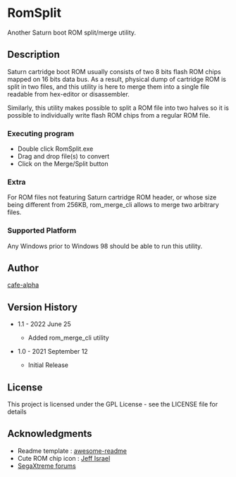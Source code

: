 # RomSplit

Another Saturn boot ROM split/merge utility.

## Description

Saturn cartridge boot ROM usually consists of two 8 bits flash ROM chips mapped on 16 bits data bus.
As a result, physical dump of cartridge ROM is split in two files, and this utility is here to merge them into a single file readable from hex-editor or disassembler.

Similarly, this utility makes possible to split a ROM file into two halves so it is possible to individually write flash ROM chips from a regular ROM file.

### Executing program

* Double click RomSplit.exe
* Drag and drop file(s) to convert
* Click on the Merge/Split button

### Extra

For ROM files not featuring Saturn cartridge ROM header, or whose size being different from 256KB, rom_merge_cli allows to merge two arbitrary files.

### Supported Platform

Any Windows prior to Windows 98 should be able to run this utility.

## Author

[cafe-alpha](https://ppcenter.webou.net/devblog/)

## Version History

* 1.1 - 2022 June 25
    * Added rom_merge_cli utility

* 1.0 - 2021 September 12
    * Initial Release

## License

This project is licensed under the GPL License - see the LICENSE file for details

## Acknowledgments

* Readme template : [awesome-readme](https://github.com/matiassingers/awesome-readme)
* Cute ROM chip icon : [Jeff Israel](https://www.iconattitude.com/icons/png/8312/memory-rom.html)
* [SegaXtreme forums](https://segaxtreme.net/forums/saturn-dev.34/)
